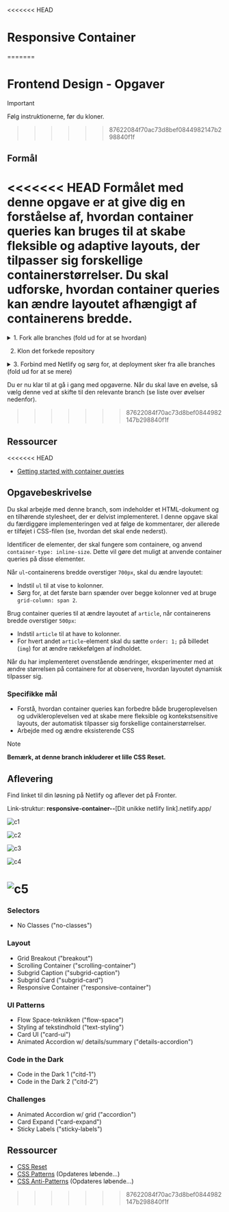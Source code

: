 <<<<<<< HEAD
# **Responsive Container**
=======
# Frontend Design - Opgaver

> [!IMPORTANT]  
> Følg instruktionerne, før du kloner.
>>>>>>> 87622084f70ac73d8bef0844982147b298840f1f

## Formål

<<<<<<< HEAD
Formålet med denne opgave er at give dig en forståelse af, hvordan container queries kan bruges til at skabe fleksible og adaptive layouts, der tilpasser sig forskellige containerstørrelser. Du skal udforske, hvordan container queries kan ændre layoutet afhængigt af containerens bredde.
=======
<details>
<summary>1. Fork alle branches (fold ud for at se hvordan)</summary>

![Fork repo](./fork.png)

</details>

2. Klon det forkede repository

<details>

<summary>3. Forbind med Netlify og sørg for, at deployment sker fra alle branches (fold ud for at se mere)</summary>

![Deplyoyment from Netlify](./netlify.png)

</details>

Du er nu klar til at gå i gang med opgaverne. Når du skal lave en øvelse, så vælg denne ved at skifte til den relevante branch (se liste over øvelser nedenfor).
>>>>>>> 87622084f70ac73d8bef0844982147b298840f1f

## Ressourcer

<<<<<<< HEAD
- [Getting started with container queries](https://developer.mozilla.org/en-US/blog/getting-started-with-css-container-queries/)

## Opgavebeskrivelse

Du skal arbejde med denne branch, som indeholder et HTML-dokument og en tilhørende stylesheet, der er delvist implementeret. I denne opgave skal du færdiggøre implementeringen ved at følge de kommentarer, der allerede er tilføjet i CSS-filen (se, hvordan det skal ende nederst).

Identificer de elementer, der skal fungere som containere, og anvend `container-type: inline-size`. Dette vil gøre det muligt at anvende container queries på disse elementer.

Når `ul`-containerens bredde overstiger `700px`, skal du ændre layoutet:

- Indstil `ul` til at vise to kolonner.
- Sørg for, at det første barn spænder over begge kolonner ved at bruge `grid-column: span 2`.

Brug container queries til at ændre layoutet af `article`, når containerens bredde overstiger `500px`:

- Indstil `article` til at have to kolonner.
- For hvert andet `article`-element skal du sætte `order: 1;` på billedet (`img`) for at ændre rækkefølgen af indholdet.

Når du har implementeret ovenstående ændringer, eksperimenter med at ændre størrelsen på containere for at observere, hvordan layoutet dynamisk tilpasser sig.

### Specifikke mål

- Forstå, hvordan container queries kan forbedre både brugeroplevelsen og udvikleroplevelsen ved at skabe mere fleksible og kontekstsensitive layouts, der automatisk tilpasser sig forskellige containerstørrelser.
- Arbejde med og ændre eksisterende CSS

> [!NOTE]  
> **Bemærk, at denne branch inkluderer et lille CSS Reset.**

## Aflevering

Find linket til din løsning på Netlify og aflever det på Fronter.

Link-struktur: **responsive-container--**[Dit unikke netlify link].netlify.app/

![c1](./assets/c1.png)

![c2](./assets/c2.png)

![c3](./assets/c3.png)

![c4](./assets/c4.png)

![c5](./assets/c5.png)
=======
### Selectors

- No Classes ("no-classes")

### Layout

- Grid Breakout ("breakout")
- Scrolling Container ("scrolling-container")
- Subgrid Caption ("subgrid-caption")
- Subgrid Card ("subgrid-card")
- Responsive Container ("responsive-container")

### UI Patterns

- Flow Space-teknikken ("flow-space")
- Styling af tekstindhold ("text-styling")
- Card UI ("card-ui")
- Animated Accordion w/ details/summary ("details-accordion")

### Code in the Dark

- Code in the Dark 1 ("citd-1")
- Code in the Dark 2 ("citd-2")

### Challenges

- Animated Accordion w/ grid ("accordion")
- Card Expand ("card-expand")
- Sticky Labels ("sticky-labels")

## Ressourcer

- [CSS Reset](/resources/reset.css)
- [CSS Patterns](/resources/patterns.md) (Opdateres løbende...)
- [CSS Anti-Patterns](/resources/anti-patterns.md) (Opdateres løbende...)
>>>>>>> 87622084f70ac73d8bef0844982147b298840f1f
